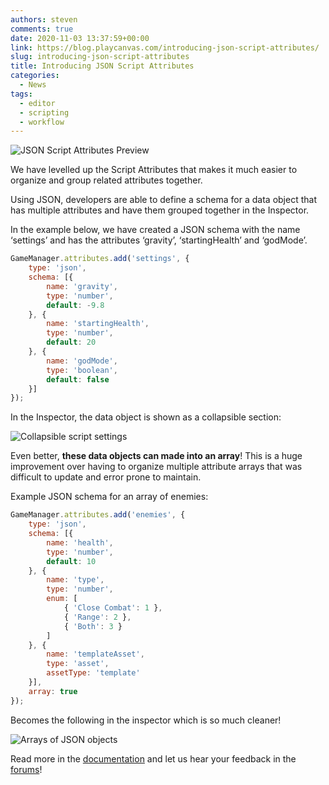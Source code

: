 ```yaml
---
authors: steven
comments: true
date: 2020-11-03 13:37:59+00:00
link: https://blog.playcanvas.com/introducing-json-script-attributes/
slug: introducing-json-script-attributes
title: Introducing JSON Script Attributes
categories:
  - News
tags:
  - editor
  - scripting
  - workflow
---
```


![JSON Script Attributes Preview](/img/editor-json-attributes.jpg)

We have levelled up the Script Attributes that makes it much easier to organize and group related attributes together.

Using JSON, developers are able to define a schema for a data object that has multiple attributes and have them grouped together in the Inspector.

In the example below, we have created a JSON schema with the name ‘settings’ and has the attributes ‘gravity’, ‘startingHealth’ and ‘godMode’.

```javascript
GameManager.attributes.add('settings', {
    type: 'json',
    schema: [{
        name: 'gravity',
        type: 'number',
        default: -9.8
    }, {
        name: 'startingHealth',
        type: 'number',
        default: 20
    }, {
        name: 'godMode',
        type: 'boolean',
        default: false
    }]
});
```

In the Inspector, the data object is shown as a collapsible section:

![Collapsible script settings](/img/Kapture-2020-10-21-at-12.27.36-1.gif)

Even better, **these data objects can made into an array**! This is a huge improvement over having to organize multiple attribute arrays that was difficult to update and error prone to maintain.

Example JSON schema for an array of enemies:

```javascript
GameManager.attributes.add('enemies', {
    type: 'json',
    schema: [{
        name: 'health',
        type: 'number',
        default: 10
    }, {
        name: 'type',
        type: 'number',
        enum: [
            { 'Close Combat': 1 },
            { 'Range': 2 },
            { 'Both': 3 }
        ]
    }, {
        name: 'templateAsset',
        type: 'asset',
        assetType: 'template'
    }],
    array: true
});
```

Becomes the following in the inspector which is so much cleaner!

![Arrays of JSON objects](/img/image-22.png)

Read more in the [documentation](https://developer.playcanvas.com/user-manual/scripting/script-attributes/) and let us hear your feedback in the [forums](https://forum.playcanvas.com/)!
